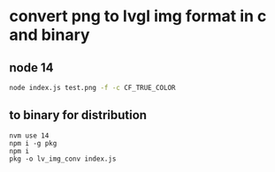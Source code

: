 # convert png to lvgl img format in c and binary

## node 14

```bash
node index.js test.png -f -c CF_TRUE_COLOR
```

## to binary for distribution

```
nvm use 14
npm i -g pkg
npm i
pkg -o lv_img_conv index.js
```
